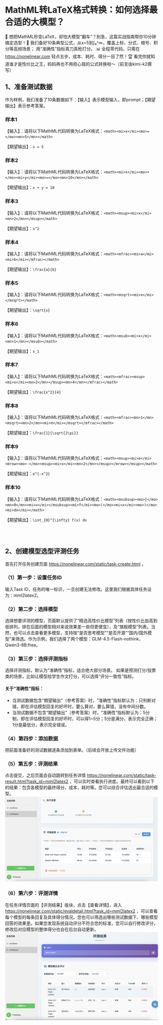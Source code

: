 # MathML转LaTeX格式转换：如何选择最合适的大模型？
🎯 想把MathML秒变LaTeX，却怕大模型“翻车”？别急，这篇实战指南帮你10分钟搞定选型！🧪 
我们备好10条典型公式，从x=5到∫₀^∞，覆盖上标、分式、根号、积分等高频场景； 用“准确性”指标真刀真枪打分。
📊 全程零代码，只需在 https://nonelinear.com 轻点五步，成本、耗时、得分一目了然！🏆 
看完你就知道谁才是性价比之王，妈妈再也不用担心我的公式转换啦～（前言由kimi-k2撰写）

## 1、准备测试数据
作为样例，我们准备了10条数据如下：【输入】表示模型输入，即prompt；【期望输出】表示参考答案。
### 样本1
【输入】：请将以下MathML代码转换为LaTeX格式：```<math><mi>x</mi><mo>=</mo><mn>5</mn></math>```

【期望输出】：```x = 5```

### 样本2
【输入】：请将以下MathML代码转换为LaTeX格式：```<math><mi>x</mi><mo>+</mo><mi>y</mi><mo>=</mo><mn>10</mn></math>```

【期望输出】：```x + y = 10```

### 样本3
【输入】：请将以下MathML代码转换为LaTeX格式：```<math><msup><mi>x</mi><mn>2</mn></msup></math>```

【期望输出】：```x^2```

### 样本4
【输入】：请将以下MathML代码转换为LaTeX格式：```<math><mfrac><mi>a</mi><mi>b</mi></mfrac></math>```

【期望输出】：```\frac{a}{b}```

### 样本5
【输入】：请将以下MathML代码转换为LaTeX格式：```<math><msqrt><mi>x</mi></msqrt></math>```

【期望输出】：```\sqrt{x}```

### 样本6
【输入】：请将以下MathML代码转换为LaTeX格式：```<math><msub><mi>x</mi><mn>1</mn></msub></math>```

【期望输出】：```x_1```

### 样本7
【输入】：请将以下MathML代码转换为LaTeX格式：```<math><mfrac><msup><mi>x</mi><mn>2</mn></msup><mn>4</mn></mfrac></math>```

【期望输出】：```\frac{x^2}{4}```

### 样本8
【输入】：请将以下MathML代码转换为LaTeX格式：```<math><mfrac><mn>1</mn><msqrt><mn>2</mn><mi>π</mi></msqrt></mfrac></math>```

【期望输出】：```\frac{1}{\sqrt{2\pi}}```

### 样本9
【输入】：请将以下MathML代码转换为LaTeX格式：```<math><msup><mi>e</mi><mrow><mo>-</mo><msup><mi>x</mi><mn>2</mn></msup></mrow></msup></math>```

【期望输出】：```e^{-x^2}```

### 样本10
【输入】：请将以下MathML代码转换为LaTeX格式：```<math><msubsup><mo>∫</mo><mn>0</mn><mi>∞</mi></msubsup><mi>f</mi><mo>(</mo><mi>x</mi><mo>)</mo><mi>dx</mi></math>```

【期望输出】：```\int_{0}^{\infty} f(x) dx```


<br><br>
## 2、创建模型选型评测任务
首先打开任务创建页面 https://nonelinear.com/static/task-create.html 。 
### （1）第一步：设置任务ID
输入Task ID，任务的唯一标识，一旦创建无法修改。这里我们根据具体任务设为：mml2latex2。

### （2）第二步：选择模型
选择想要评测的模型，页面默认提供了“精选高性价比模型”列表（按性价比由高到低排列，排在后面的模型相对来说效果差一些但更便宜），及“旗舰模型”列表。当然，也可以点击查看更多模型，支持按“是否思考模型”“是否开源”“国内/国外模型”来筛选。作为示例，我们选择了两个模型：GLM-4.5-Flash-nothink、Qwen3-8B:free。

### （3）第三步：选择评测指标
选择评测指标，默认为“准确性”指标，适合绝大部分场景。
如果是预测打分/投票类的场景，比如让模型给学生作文打分，可以选择“评分一致性”指标。
#### 关于“准确性”指标：
- 当测试数据包含“期望输出”（参考答案）时，“准确性”指标默认为：只判断对错，即在评估模型回复的好坏时，要么算对，要么算错，没有中间分数。
- 当测试数据不包含“期望输出”（参考答案）时，“准确性”指标默认为：5分制，即在评估模型回复的好坏时，可以得1~5分；5分是满分，表示完全正确；1分是最低分，表示完全错误。

### （4）第四步：添加数据
把前面准备好的测试数据逐条添加到表单。（后续会开放上传文件功能）

### （5）第五步：评测结果
点击提交，之后页面会自动跳转到任务详情 https://nonelinear.com/static/task-result.html?task_id=mml2latex2 ，可以实时查看执行进度。最终可以看到以下的结果：包含各模型的最终得分，成本，耗时等。您可以综合评估选出最合适的模型。
![link](img/评测结果-mathml.png)

### （6）第六步：评测详情
在任务详情页面的【评测结果】版块，点击【查看详情】，进入 https://nonelinear.com/static/evaldetail.html?task_id=mml2latex2 ，可以查看每个模型的每条回复及具体得分情况。您也可以筛选出哪些测试数据下、哪些模型回答的效果差。如果您发现系统自动评分不符合您的标准，您可以自行修改评分，修改后对应模型的整体得分也会在后台自动更新。
![link](img/模型输出及评分详情-mathml.png)

